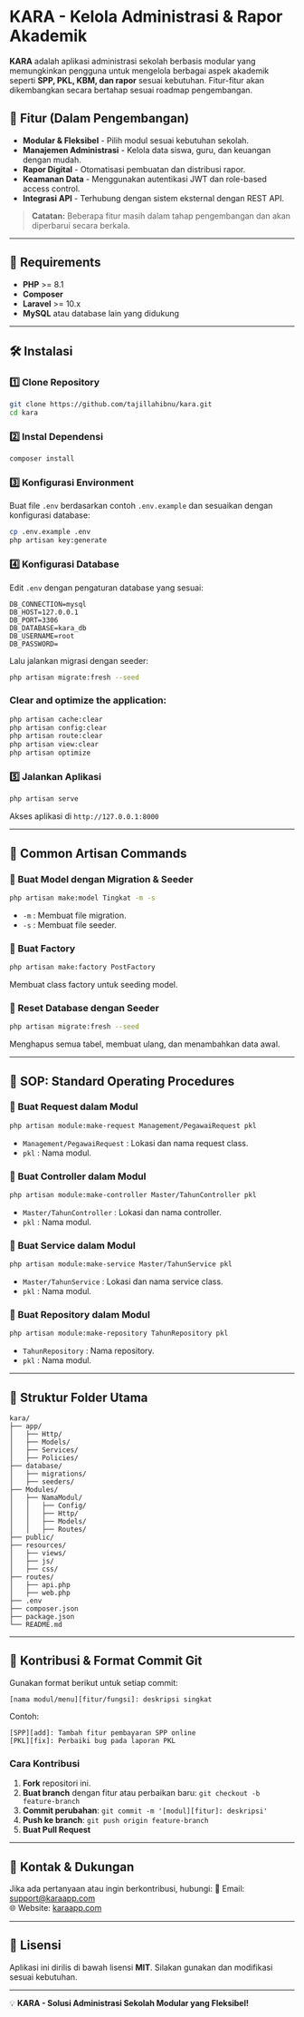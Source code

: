 # KARA - Kelola Administrasi & Rapor Akademik

**KARA** adalah aplikasi administrasi sekolah berbasis modular yang memungkinkan pengguna untuk mengelola berbagai aspek akademik seperti **SPP, PKL, KBM, dan rapor** sesuai kebutuhan. Fitur-fitur akan dikembangkan secara bertahap sesuai roadmap pengembangan.

## 🚀 Fitur (Dalam Pengembangan)
- **Modular & Fleksibel** - Pilih modul sesuai kebutuhan sekolah.
- **Manajemen Administrasi** - Kelola data siswa, guru, dan keuangan dengan mudah.
- **Rapor Digital** - Otomatisasi pembuatan dan distribusi rapor.
- **Keamanan Data** - Menggunakan autentikasi JWT dan role-based access control.
- **Integrasi API** - Terhubung dengan sistem eksternal dengan REST API.

> **Catatan:** Beberapa fitur masih dalam tahap pengembangan dan akan diperbarui secara berkala.

---

## 📌 Requirements
- **PHP** >= 8.1
- **Composer**
- **Laravel** >= 10.x
- **MySQL** atau database lain yang didukung

---

## 🛠 Instalasi
### 1️⃣ Clone Repository
```sh
git clone https://github.com/tajillahibnu/kara.git
cd kara
```

### 2️⃣ Instal Dependensi
```sh
composer install
```

### 3️⃣ Konfigurasi Environment
Buat file `.env` berdasarkan contoh `.env.example` dan sesuaikan dengan konfigurasi database:
```sh
cp .env.example .env
php artisan key:generate
```

### 4️⃣ Konfigurasi Database
Edit `.env` dengan pengaturan database yang sesuai:
```
DB_CONNECTION=mysql
DB_HOST=127.0.0.1
DB_PORT=3306
DB_DATABASE=kara_db
DB_USERNAME=root
DB_PASSWORD=
```
Lalu jalankan migrasi dengan seeder:
```sh
php artisan migrate:fresh --seed
```

### Clear and optimize the application:
```bash
php artisan cache:clear
php artisan config:clear
php artisan route:clear
php artisan view:clear
php artisan optimize
```

### 5️⃣ Jalankan Aplikasi
```sh
php artisan serve
```
Akses aplikasi di `http://127.0.0.1:8000`

---

## 📖 Common Artisan Commands
### 🔹 Buat Model dengan Migration & Seeder
```sh
php artisan make:model Tingkat -m -s
```
- `-m` : Membuat file migration.
- `-s` : Membuat file seeder.

### 🔹 Buat Factory
```sh
php artisan make:factory PostFactory
```
Membuat class factory untuk seeding model.

### 🔹 Reset Database dengan Seeder
```sh
php artisan migrate:fresh --seed
```
Menghapus semua tabel, membuat ulang, dan menambahkan data awal.

---

## 📌 SOP: Standard Operating Procedures
### 🔹 Buat Request dalam Modul
```sh
php artisan module:make-request Management/PegawaiRequest pkl
```
- `Management/PegawaiRequest` : Lokasi dan nama request class.
- `pkl` : Nama modul.

### 🔹 Buat Controller dalam Modul
```sh
php artisan module:make-controller Master/TahunController pkl
```
- `Master/TahunController` : Lokasi dan nama controller.
- `pkl` : Nama modul.

### 🔹 Buat Service dalam Modul
```sh
php artisan module:make-service Master/TahunService pkl
```
- `Master/TahunService` : Lokasi dan nama service class.
- `pkl` : Nama modul.

### 🔹 Buat Repository dalam Modul
```sh
php artisan module:make-repository TahunRepository pkl
```
- `TahunRepository` : Nama repository.
- `pkl` : Nama modul.

---

## 📂 Struktur Folder Utama
```
kara/
├── app/
│   ├── Http/
│   ├── Models/
│   ├── Services/
│   ├── Policies/
├── database/
│   ├── migrations/
│   ├── seeders/
├── Modules/
│   ├── NamaModul/
│   │   ├── Config/
│   │   ├── Http/
│   │   ├── Models/
│   │   ├── Routes/
├── public/
├── resources/
│   ├── views/
│   ├── js/
│   ├── css/
├── routes/
│   ├── api.php
│   ├── web.php
├── .env
├── composer.json
├── package.json
└── README.md
```

---

## 📢 Kontribusi & Format Commit Git
Gunakan format berikut untuk setiap commit:
```
[nama modul/menu][fitur/fungsi]: deskripsi singkat
```
Contoh:
```
[SPP][add]: Tambah fitur pembayaran SPP online
[PKL][fix]: Perbaiki bug pada laporan PKL
```
### Cara Kontribusi
1. **Fork** repositori ini.
2. **Buat branch** dengan fitur atau perbaikan baru: `git checkout -b feature-branch`
3. **Commit perubahan**: `git commit -m '[modul][fitur]: deskripsi'`
4. **Push ke branch**: `git push origin feature-branch`
5. **Buat Pull Request**

---

## 📧 Kontak & Dukungan
Jika ada pertanyaan atau ingin berkontribusi, hubungi: 
📩 Email: support@karaapp.com  
🌐 Website: [karaapp.com](https://karaapp.com)

---

## 📜 Lisensi
Aplikasi ini dirilis di bawah lisensi **MIT**. Silakan gunakan dan modifikasi sesuai kebutuhan.

---

💡 **KARA - Solusi Administrasi Sekolah Modular yang Fleksibel!**
